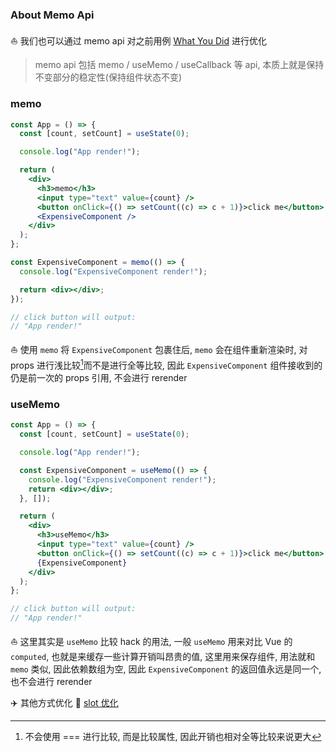 ### About Memo Api

:boat: 我们也可以通过 memo api 对之前用例 [What You Did](../what-you-did/readme.md) 进行优化

> memo api 包括 memo / useMemo / useCallback 等 api,
> 本质上就是保持不变部分的稳定性(保持组件状态不变)

### memo

```jsx
const App = () => {
  const [count, setCount] = useState(0);

  console.log("App render!");

  return (
    <div>
      <h3>memo</h3>
      <input type="text" value={count} />
      <button onClick={() => setCount((c) => c + 1)}>click me</button>
      <ExpensiveComponent />
    </div>
  );
};

const ExpensiveComponent = memo(() => {
  console.log("ExpensiveComponent render!");

  return <div></div>;
});

// click button will output:
// "App render!"
```

:sailboat: 使用 `memo` 将 `ExpensiveComponent` 包裹住后, `memo` 会在组件重新渲染时, 对 props 进行浅比较[^浅比较]而不是进行全等比较, 因此 `ExpensiveComponent` 组件接收到的仍是前一次的 props 引用, 不会进行 rerender


[^浅比较]: 不会使用 === 进行比较, 而是比较属性, 因此开销也相对全等比较来说更大


### useMemo

```jsx
const App = () => {
  const [count, setCount] = useState(0);

  console.log("App render!");

  const ExpensiveComponent = useMemo(() => {
    console.log("ExpensiveComponent render!");
    return <div></div>;
  }, []);

  return (
    <div>
      <h3>useMemo</h3>
      <input type="text" value={count} />
      <button onClick={() => setCount((c) => c + 1)}>click me</button>
      {ExpensiveComponent}
    </div>
  );
};

// click button will output:
// "App render!"
```

:sailboat: 这里其实是 `useMemo` 比较 hack 的用法, 一般 `useMemo` 用来对比 Vue 的 `computed`, 也就是来缓存一些计算开销叫昂贵的值, 这里用来保存组件, 用法就和 `memo` 类似, 因此依赖数组为空, 因此 `ExpensiveComponent` 的返回值永远是同一个, 也不会进行 rerender

:airplane: 其他方式优化
:christmas_tree: [slot 优化](../how-about-slot/readme.md)